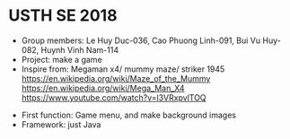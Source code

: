 # USTH SE 2018 
- Group members: Le Huy Duc-036, Cao Phuong Linh-091, Bui Vu Huy-082, Huynh Vinh Nam-114
- Project: make a game
- Inspire from: Megaman x4/ mummy maze/ striker 1945
https://en.wikipedia.org/wiki/Maze_of_the_Mummy
https://en.wikipedia.org/wiki/Mega_Man_X4
https://www.youtube.com/watch?v=l3VRxpvlTOQ

+ First function: Game menu, and make background images
+ Framework: just Java
